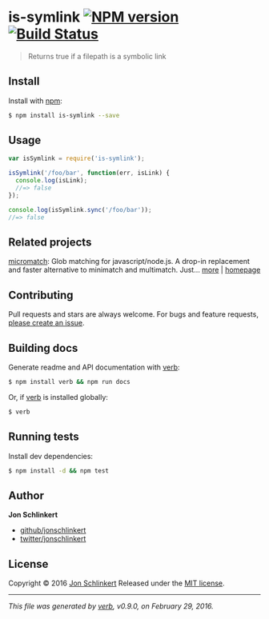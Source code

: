 # is-symlink [![NPM version](https://img.shields.io/npm/v/is-symlink.svg)](https://www.npmjs.com/package/is-symlink) [![Build Status](https://img.shields.io/travis/jonschlinkert/is-symlink.svg)](https://travis-ci.org/jonschlinkert/is-symlink)

> Returns true if a filepath is a symbolic link

## Install

Install with [npm](https://www.npmjs.com/):

```sh
$ npm install is-symlink --save
```

## Usage

```js
var isSymlink = require('is-symlink');

isSymlink('/foo/bar', function(err, isLink) {
  console.log(isLink);
  //=> false
});

console.log(isSymlink.sync('/foo/bar'));
//=> false
```

## Related projects

[micromatch](https://www.npmjs.com/package/micromatch): Glob matching for javascript/node.js. A drop-in replacement and faster alternative to minimatch and multimatch. Just… [more](https://www.npmjs.com/package/micromatch) | [homepage](https://github.com/jonschlinkert/micromatch)

## Contributing

Pull requests and stars are always welcome. For bugs and feature requests, [please create an issue](https://github.com/jonschlinkert/is-symlink/issues/new).

## Building docs

Generate readme and API documentation with [verb](https://github.com/verbose/verb):

```sh
$ npm install verb && npm run docs
```

Or, if [verb](https://github.com/verbose/verb) is installed globally:

```sh
$ verb
```

## Running tests

Install dev dependencies:

```sh
$ npm install -d && npm test
```

## Author

**Jon Schlinkert**

* [github/jonschlinkert](https://github.com/jonschlinkert)
* [twitter/jonschlinkert](http://twitter.com/jonschlinkert)

## License

Copyright © 2016 [Jon Schlinkert](https://github.com/jonschlinkert)
Released under the [MIT license](https://github.com/jonschlinkert/is-symlink/blob/master/LICENSE).

***

_This file was generated by [verb](https://github.com/verbose/verb), v0.9.0, on February 29, 2016._